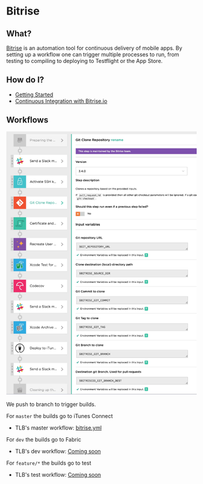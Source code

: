 # Bitrise

## What?

[Bitrise](https://www.bitrise.io) is an automation tool for continuous delivery of mobile apps. By setting up a workflow one can trigger multiple processes to run, from testing to compiling to deploying to Testflight or the App Store. 


## How do I?

- [Getting Started](http://devcenter.bitrise.io/docs)
- [Continuous Integration with Bitrise.io](https://www.youtube.com/watch?v=olfpwEjVlZ4)

## Workflows

![](Bitrise.jpg)

We push to branch to trigger builds. 

For ```master``` the builds go to iTunes Connect

- TLB's master workflow: [bitrise.yml](bitrise.yml)

For ```dev``` the builds go to Fabric

- TLB's dev workflow: [Coming soon]()

For ```feature/*``` the builds go to test

- TLB's test workflow: [Coming soon]()
